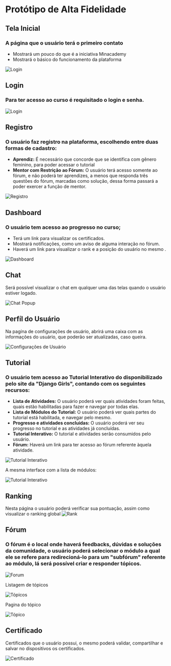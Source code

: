 # Protótipo de Alta Fidelidade

## Tela Inicial

### A página que o usuário terá o primeiro contato

- Mostrará um pouco do que é a iniciativa Minacademy
- Mostrará o básico do funcionamento da plataforma

![](prototipo_alta/01-landingpage.png "Login")

## Login

### Para ter acesso ao curso é requisitado o login e senha.

![](prototipo_alta/09-login-screen.png "Login")


## Registro

### O usuário faz registro na plataforma, escolhendo entre duas formas de cadastro:

- **Aprendiz:** É necessário que concorde que se identifica com gênero feminino, para poder acessar o tutorial
- **Mentor com Restrição ao Fórum:** O usuário terá acesso somente ao fórum, e não poderá ter aprendizes, a menos que responda três questões do fórum, marcadas como solução, dessa forma passará a poder exercer a função de mentor.

![](prototipo_alta/10-signup-screen.png "Registro")

## Dashboard

### O usuário tem acesso ao progresso no curso;

- Terá um link para visualizar os certificados.
- Mostrará notificações, como um aviso de alguma interação no fórum.
- Haverá um link para visualizar o rank e a posição do usuário no mesmo .

![](prototipo_alta/02-dashboard.png "Dashboard")

## Chat
Será possível visualizar o chat em qualquer uma das telas quando o usuário estiver logado.

![](prototipo_alta/03-dashboard-chat-popup.png "Chat Popup")

## Perfíl do Usuário

Na pagína de configurações de usuário, abrirá uma caixa com as informações do usuário, que poderão ser atualizadas, caso queira.

![](prototipo_alta/04-profile.png "Configurações de Usuário")


## Tutorial

### O usuário tem acesso ao Tutorial Interativo do disponibilizado pelo site da "Django Girls", contando com os seguintes recursos:

- **Lista de Atividades:** O usuário poderá ver quais atividades foram feitas, quais estão habilitadas para fazer e navegar por todas elas.
- **Lista de Módulos do Tutorial:** O usuário poderá ver quais partes do tutorial está habilitada, e navegar pelo mesmo.
- **Progresso e atividades concluídas:** O usuário poderá ver seu progresso no tutorial e as atividades já concluídas.
- **Tutorial Interativo:** O tutorial e atividades serão consumidos pelo usuário.
- **Fórum:** Haverá um link para ter acesso ao fórum referente àquela atividade.

![](prototipo_alta/05-tutorial-aprendiz.png "Tutorial Interativo")

A mesma interface com a lista de módulos:

![](prototipo_alta/05-tutorial-aprendiz-popup.png "Tutorial Interativo")

## Ranking

Nesta página o usuário poderá verificar sua pontuação, assim como visualizar o ranking global
![](prototipo_alta/07-ranking.png "Rank")


## Fórum

### O fórum é o local onde haverá feedbacks, dúvidas e soluções da comunidade, o usuário poderá selecionar o módulo a qual ele se refere para redirecioná-lo para um "subfórum" referente ao módulo, lá será possível criar e responder tópicos.

![](prototipo_alta/08-forum.png "Forum")

Listagem de tópicos

![](prototipo_alta/08-subforum.png "Tópicos")

Pagina do tópico

![](prototipo_alta/08-topic.png "Tópico")


## Certificado

Certificados que o usuário possui, o mesmo poderá validar, compartilhar e salvar no dispositivos os certificados.

![](prototipo_alta/06-certificados.png "Certificado")